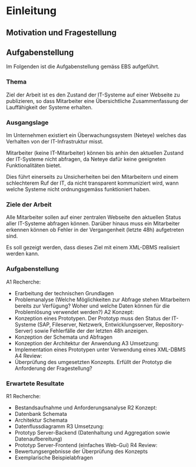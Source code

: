 <!-- Ziel, Begründung und Abgrenzung der Arbeit -->

# Einleitung

## Motivation und Fragestellung



## Aufgabenstellung

Im Folgenden ist die Aufgabenstellung gemäss EBS aufgeführt.

### Thema

Ziel der Arbeit ist es den Zustand der IT-Systeme auf einer Webseite zu publizieren, so dass Mitarbeiter eine Übersichtliche Zusammenfassung der Lauffähigkeit der Systeme erhalten.

### Ausgangslage

Im Unternehmen existiert ein Überwachungssystem (Neteye) welches das Verhalten von der IT-Infrastruktur misst. 

Mitarbeiter (keine IT-Mitarbeiter) können bis anhin den aktuellen Zustand der IT-Systeme nicht abfragen, da Neteye dafür keine geeigneten Funktionalitäten bietet.

Dies führt  einerseits zu Unsicherheiten bei den Mitarbeitern und einem schlechterem Ruf der IT, da nicht transparent kommuniziert wird, wann welche Systeme nicht ordnungsgemäss funktioniert haben.


### Ziele der Arbeit

Alle Mitarbeiter sollen auf einer zentralen Webseite den aktuellen Status aller IT-Systeme abfragen können. Darüber hinaus muss ein Mitarbeiter erkennen können ob Fehler in der Vergangenheit (letzte 48h) aufgetreten sind.

Es soll gezeigt werden, dass dieses Ziel mit einem XML-DBMS realisiert werden kann.

### Aufgabenstellung

A1 Recherche:
- Erarbeitung der technischen Grundlagen
- Problemanalyse (Welche Möglichkeiten zur Abfrage stehen Mitarbeitern bereits zur Verfügung? Woher und welche Daten können für die Problemlösung verwendet werden?)
A2 Konzept:
- Konzeption eines Prototypen. Der Prototyp muss den Status der IT-Systeme (SAP, Fileserver, Netzwerk, Entwicklungsserver, Repository-Server) sowie Fehlerfälle der der letzten 48h anzeigen.
- Konzeption der Schemata und Abfragen
- Konzeption der Architektur der Anwendung
A3 Umsetzung:
- Implementation eines Prototypen unter Verwendung eines XML-DBMS
A4 Review:
- Überprüfung des umgesetzten Konzepts. Erfüllt der Prototyp die Anforderung der Fragestellung?

### Erwartete Resultate

R1 Recherche:
- Bestandsaufnahme und Anforderungsanalyse
R2 Konzept:
- Datenbank Schemata
- Architektur Schemata
- Datenflussdiagramm
R3 Umsetzung:
- Prototyp Server-Backend (Datenhaltung und Aggregation sowie Datenaufbereitung)
- Prototyp Server-Frontend (einfaches Web-Gui)
R4 Review:
- Bewertungsergebnisse der Überprüfung des Konzepts
- Exemplarische Beispielabfragen
